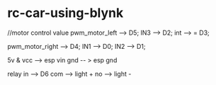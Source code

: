 # rc-car-using-blynk


//motor control value
pwm_motor_left --> D5;
IN3 --> D2;
int --> = D3; 

pwm_motor_right --> D4;
IN1 --> D0;
IN2 --> D1;

5v & vcc  --> esp vin
gnd -- > esp gnd

relay
in --> D6
com --> light +
no --> light -


